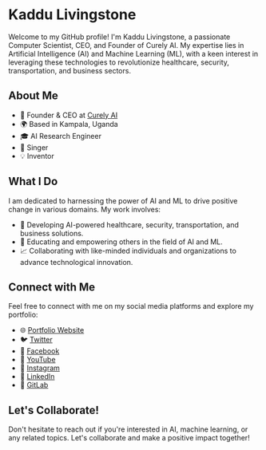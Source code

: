# Kaddu Livingstone

Welcome to my GitHub profile! I'm Kaddu Livingstone, a passionate Computer Scientist, CEO, and Founder of Curely AI. My expertise lies in Artificial Intelligence (AI) and Machine Learning (ML), with a keen interest in leveraging these technologies to revolutionize healthcare, security, transportation, and business sectors.

## About Me

- 💼 Founder & CEO at [Curely AI](https://curelyai.com/)
- 🌍 Based in Kampala, Uganda
- 🎓 AI Research Engineer
- 🎤 Singer
- 💡 Inventor

## What I Do

I am dedicated to harnessing the power of AI and ML to drive positive change in various domains. My work involves:

- 🤖 Developing AI-powered healthcare, security, transportation, and business solutions.
- 🌱 Educating and empowering others in the field of AI and ML.
- 📈 Collaborating with like-minded individuals and organizations to advance technological innovation.

## Connect with Me

Feel free to connect with me on my social media platforms and explore my portfolio:

- 🌐 [Portfolio Website](https://kaddulivingstone.netlify.app/)
- 🐦 [Twitter](https://twitter.com/KadduLivingston)
- 📘 [Facebook](https://www.facebook.com/kadduLivingstoneofficial)
- 🎥 [YouTube](https://www.youtube.com/@KadduLivingstone)
- 📸 [Instagram](https://www.instagram.com/kaddulivingstone/)
- 💼 [LinkedIn](https://www.linkedin.com/in/kaddu-livingstone/)
- 🐙 [GitLab](https://gitlab.com/kaddulivingston)

## Let's Collaborate!

Don't hesitate to reach out if you're interested in AI, machine learning, or any related topics. Let's collaborate and make a positive impact together!
